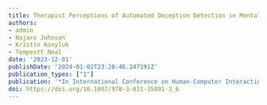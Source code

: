 ```yaml
---
title: Therapist Perceptions of Automated Deception Detection in Mental Health Applications
authors:
- admin
- Najare Johnson
- Kristin Kosyluk
- Tempestt Neal
date: '2023-12-01'
publishDate: '2024-01-02T23:28:46.247191Z'
publication_types: ["1"]
publication: '*In International Conference on Human-Computer Interaction*'
doi: https://doi.org/10.1007/978-3-031-35891-3_6
---
```

